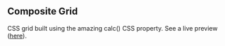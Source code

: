## Composite Grid
CSS grid built using the amazing calc() CSS property.  See a live preview ([here](http://aleksnyder.github.io/composite)).

